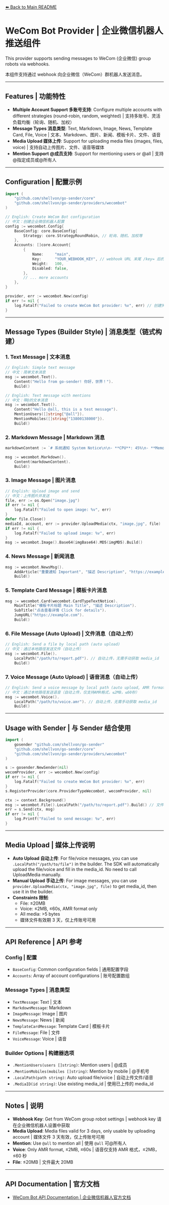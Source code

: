 [⬅️ Back to Main README](../../README.md)

# WeCom Bot Provider | 企业微信机器人推送组件

This provider supports sending messages to WeCom (企业微信) group robots via webhooks.

本组件支持通过 webhook 向企业微信（WeCom）群机器人发送消息。

---

## Features | 功能特性

- **Multiple Account Support 多账号支持**: Configure multiple accounts with different strategies (round-robin, random, weighted) | 支持多账号、灵活负载均衡（轮询、随机、加权）
- **Message Types 消息类型**: Text, Markdown, Image, News, Template Card, File, Voice | 文本、Markdown、图片、新闻、模板卡片、文件、语音
- **Media Upload 媒体上传**: Support for uploading media files (images, files, voice) | 支持自动上传图片、文件、语音等媒体
- **Mention Support @成员支持**: Support for mentioning users or @all | 支持@指定成员或@所有人

---

## Configuration | 配置示例

```go
import (
    "github.com/shellvon/go-sender/core"
    "github.com/shellvon/go-sender/providers/wecombot"
)

// English: Create WeCom Bot configuration
// 中文：创建企业微信机器人配置
config := wecombot.Config{
    BaseConfig: core.BaseConfig{
        Strategy: core.StrategyRoundRobin, // 轮询、随机、加权等
    },
    Accounts: []core.Account{
        {
            Name:     "main",
            Key:      "YOUR_WEBHOOK_KEY", // webhook URL 末尾 /key= 后的部分
            Weight:   100,
            Disabled: false,
        },
        // ... more accounts
    },
}

provider, err := wecombot.New(config)
if err != nil {
    log.Fatalf("Failed to create WeCom Bot provider: %v", err) // 创建失败
}
```

---

## Message Types (Builder Style) | 消息类型（链式构建）

### 1. Text Message | 文本消息

```go
// English: Simple text message
// 中文：简单文本消息
msg := wecombot.Text().
    Content("Hello from go-sender! 你好，世界！").
    Build()

// English: Text message with mentions
// 中文：带@的文本消息
msg := wecombot.Text().
    Content("Hello @all, this is a test message").
    MentionUsers([]string{"@all"}).
    MentionMobiles([]string{"13800138000"}).
    Build()
```

### 2. Markdown Message | Markdown 消息

```go
markdownContent := `# 系统通知 System Notice\n\n- **CPU**: 45%\n- **Memory**: 60%\n- **Disk**: 75%\n\n> 系统运行正常 System OK\n\n[查看详情 View Details](https://example.com)`

msg := wecombot.Markdown().
    Content(markdownContent).
    Build()
```

### 3. Image Message | 图片消息

```go
// English: Upload image and send
// 中文：上传图片并发送
file, err := os.Open("image.jpg")
if err != nil {
    log.Fatalf("Failed to open image: %v", err)
}
defer file.Close()
mediaId, account, err := provider.UploadMedia(ctx, "image.jpg", file)
if err != nil {
    log.Fatalf("Failed to upload image: %v", err)
}
msg := wecombot.Image().Base64(imgBase64).MD5(imgMD5).Build()
```

### 4. News Message | 新闻消息

```go
msg := wecombot.NewsMsg().
    AddArticle("重要通知 Important", "描述 Description", "https://example.com", "https://example.com/image.jpg").
    Build()
```

### 5. Template Card Message | 模板卡片消息

```go
msg := wecombot.Card(wecombot.CardTypeTextNotice).
    MainTitle("模板卡片标题 Main Title", "描述 Description").
    SubTitle("点击查看详情 Click for details").
    JumpURL("https://example.com").
    Build()
```

### 6. File Message (Auto Upload) | 文件消息（自动上传）

```go
// English: Send a file by local path (auto upload)
// 中文：通过本地路径发送文件（自动上传）
msg := wecombot.File().
    LocalPath("/path/to/report.pdf"). // 自动上传，无需手动获取 media_id
    Build()
```

### 7. Voice Message (Auto Upload) | 语音消息（自动上传）

```go
// English: Send a voice message by local path (auto upload, AMR format, ≤2MB, ≤60s)
// 中文：通过本地路径发送语音（自动上传，仅支持AMR格式，≤2MB，≤60秒）
msg := wecombot.Voice().
    LocalPath("/path/to/voice.amr"). // 自动上传，无需手动获取 media_id
    Build()
```

---

## Usage with Sender | 与 Sender 结合使用

```go
import (
    gosender "github.com/shellvon/go-sender"
    "github.com/shellvon/go-sender/core"
    "github.com/shellvon/go-sender/providers/wecombot"
)

s := gosender.NewSender(nil)
wecomProvider, err := wecombot.New(config)
if err != nil {
    log.Fatalf("Failed to create WeCom Bot provider: %v", err)
}
s.RegisterProvider(core.ProviderTypeWecombot, wecomProvider, nil)

ctx := context.Background()
msg := wecombot.File().LocalPath("/path/to/report.pdf").Build() // 文件自动上传
err = s.Send(ctx, msg)
if err != nil {
    log.Printf("Failed to send message: %v", err)
}
```

---

## Media Upload | 媒体上传说明

- **Auto Upload 自动上传**: For file/voice messages, you can use `.LocalPath("/path/to/file")` in the builder. The SDK will automatically upload the file/voice and fill in the media_id. No need to call UploadMedia manually.
- **Manual Upload 手动上传**: For image messages, you can use `provider.UploadMedia(ctx, "image.jpg", file)` to get media_id, then use it in the builder.
- **Constraints 限制**:
  - File: ≤20MB
  - Voice: ≤2MB, ≤60s, AMR format only
  - All media: >5 bytes
  - 媒体文件有效期 3 天，仅上传账号可用

---

## API Reference | API 参考

### Config | 配置

- `BaseConfig`: Common configuration fields | 通用配置字段
- `Accounts`: Array of account configurations | 账号配置数组

### Message Types | 消息类型

- `TextMessage`: Text | 文本
- `MarkdownMessage`: Markdown
- `ImageMessage`: Image | 图片
- `NewsMessage`: News | 新闻
- `TemplateCardMessage`: Template Card | 模板卡片
- `FileMessage`: File | 文件
- `VoiceMessage`: Voice | 语音

### Builder Options | 构建器选项

- `.MentionUsers(users []string)`: Mention users | @成员
- `.MentionMobiles(mobiles []string)`: Mention by mobile | @手机号
- `.LocalPath(path string)`: Auto upload file/voice | 自动上传文件/语音
- `.MediaID(id string)`: Use existing media_id | 使用已上传的 media_id

---

## Notes | 说明

- **Webhook Key**: Get from WeCom group robot settings | webhook key 请在企业微信机器人设置中获取
- **Media Upload**: Media files valid for 3 days, only usable by uploading account | 媒体文件 3 天有效，仅上传账号可用
- **Mention**: Use `@all` to mention all | 使用 `@all` 可@所有人
- **Voice**: Only AMR format, ≤2MB, ≤60s | 语音仅支持 AMR 格式，≤2MB，≤60 秒
- **File**: ≤20MB | 文件最大 20MB

---

## API Documentation | 官方文档

- [WeCom Bot API Documentation | 企业微信机器人官方文档](https://developer.work.weixin.qq.com/document/path/91770)
